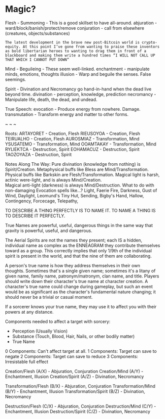 # Magic?

Flesh - Summoning - This is a good skillset to have all-around.
	abjuration - ward/block/banish/protect/remove
	conjuration - call from elsewhere (creatures, objects/substances)

	The latest development in the brave new post-Bitcoin world is crypto-equity. At this point I’ve gone from wanting to praise these inventors as bold libertarian heroes to wanting to drag them in front of a blackboard and making them write a hundred times “I WILL NOT CALL UP THAT WHICH I CANNOT PUT DOWN”

Mind - Beguileing - These seem well-linked.
	enchantment - manipulate minds, emotions, thoughts
	illusion - Warp and beguile the senses. False seemings.

Spirit - Divination and Necromancy go hand-in-hand when the dead live beyond time.
	divination - perception, knowledge, prediction
	necromancy - Manipulate life, death, the dead, and undead.


True Speech:
evocation - Produce energy from nowhere. Damage.
transmutation - Transform energy and matter to other forms.

~ ~ ~

Roots:
ARTAYORET - Creation, Flesh
RIEUSOYOA - Creation, Flesh
TEIRUALHO - Creation, Flesh
AUROSMIAZ - Transformation, Mind
YSUSATEMO - Transformation, Mind
OOAMTAKAY - Transformation, Mind
RYLIEKTCA - Destruction, Spirit
EOHAMACUZ - Destruction, Spirit
TAOZOYAZA - Destruction, Spirit

Notes Along The Way:
	Pure divination (knowledge from nothing) is Spirit/Creation.
	Metaphysical buffs like Bless are Mind/Transformation.
	Physical buffs like Barkskin are Flesh/Transformation.
	Magical light is harsh, actinic were-light, and is always Mind/Creation.	
		Magical anti-light (darkness) is always Mind/Destruction.
	What to do with non-damaging Evocation spells like...?
		Light, Faerie Fire, Darkness, Gust of Wind, Daylight, Leomund's Tiny Hut, Sending, Bigby's Hand, Hallow, Contingency, Forcecage, Telepathy, 

TO DESCRIBE A THING PERFECTLY IS TO NAME IT.
TO NAME A THING IS TO DESCRIBE IT PERFECTLY.

True Names are powerful, useful, dangerous things in the same way that gravity is powerful, useful, and dangerous.

The Aerial Spirits are not the names they present; each IS a hidden, individual name as complex as the ENNEAGRAM they contribute themselves toward as a group. This correctly implies that only 1/9th of the individual spirit is present in the world, and that the nine of them are collaborating.

A person's true name is how they address themselves in their own thoughts. Sometimes that's a single given name; sometimes it's a litany of given name, family name, patronym/matronym, clan name, and title. Players should write down their character's true name at character creation. A character's true name could change during gameplay, but such an event would be as significant as the character's fundamental nature changing; it should never be a trivial or casual moment.

If a sorcerer knows your true name, they may use it to affect you with their powers at any distance.

Components needed to affect a target with sorcery:
- Perception (Usually Vision)
- Substance (Touch, Blood, Hair, Nails, or other bodily matter)
- True Name

0 Components: Can't affect target at all.
1 Components: Target can save to negate
2 Components: Target can save to reduce
3 Components: Irresistable full effect



Creation/Flesh (A/X) - Abjuration, Conjuration
Creation/Mind (A/Y) - Enchantment, Illusion
Creation/Spirit (A/Z) - Divination, Necromancy

Transformation/Flesh (B/X) - Abjuration, Conjuration
Transformation/Mind (B/Y) - Enchantment, Illusion
Transformation/Spirit (B/Z) - Divination, Necromancy

Destruction/Flesh (C/X) - Abjuration, Conjuration
Destruction/Mind (C/Y) - Enchantment, Illusion
Destruction/Spirit (C/Z) - Divination, Necromancy
